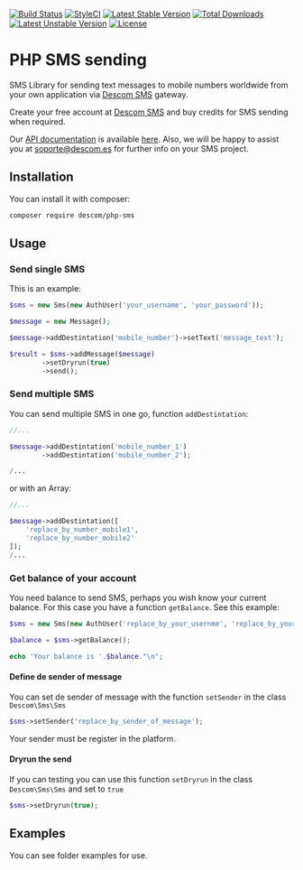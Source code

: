 [![Build Status](https://img.shields.io/travis/descom-es/php-sms/master.svg?style=flat-square)](https://travis-ci.org/descom-es/php-sms)
[![StyleCI](https://styleci.io/repos/103265304/shield)](https://styleci.io/repos/103265304)
[![Latest Stable Version](https://poser.pugx.org/descom/php-sms/version?format=flat-square)](https://packagist.org/packages/descom/php-sms)
[![Total Downloads](https://poser.pugx.org/descom/php-sms/downloads?format=flat-square)](https://packagist.org/packages/descom/php-sms)
[![Latest Unstable Version](https://poser.pugx.org/descom/php-sms/v/unstable?format=flat-square)](//packagist.org/packages/descom/php-sms)
[![License](https://poser.pugx.org/descom/php-sms/license?format=flat-square)](https://packagist.org/packages/descom/php-sms)
# PHP SMS sending

SMS Library for sending text messages to mobile numbers worldwide from your own application via [Descom SMS](https://www.descomsms.com) gateway.

Create your free account at [Descom SMS](https://www.descomsms.com) and buy credits for SMS sending when required.

Our [API documentation](https://api.descomsms.com) is available [here](https://api.descomsms.com). Also, we will be happy to assist you at soporte@descom.es for further info on your SMS project.  

## Installation

You can install it with composer:

```bash
composer require descom/php-sms
```

## Usage


### Send single SMS

This is an example:

```php
$sms = new Sms(new AuthUser('your_username', 'your_password'));

$message = new Message();

$message->addDestintation('mobile_number')->setText('message_text');

$result = $sms->addMessage($message)
        ->setDryrun(true)
        ->send();
```

### Send multiple SMS
You can send multiple SMS in one go, function `addDestintation`:


```php
//...

$message->addDestintation('mobile_number_1')
        ->addDestintation('mobile_number_2');

/...
```

or with an Array:

```php
//...

$message->addDestintation([
    'replace_by_number_mobile1',
    'replace_by_number_mobile2'
]);
/...
```

### Get balance of your account

You need balance to send SMS, perhaps you wish know your current balance. For this
case you have a function `getBalance`. See this example:

```php
$sms = new Sms(new AuthUser('replace_by_your_usernme', 'replace_by_your_password'));

$balance = $sms->getBalance();

echo 'Your balance is '.$balance."\n";
```


#### Define de sender of message

You can set de sender of message with the function `setSender` in the
class `Descom\Sms\Sms`

```php
$sms->setSender('replace_by_sender_of_message');
```
Your sender must be register in the platform.

#### Dryrun the send

If you can testing you can use this function `setDryrun` in the class `Descom\Sms\Sms` and set to `true`

```php
$sms->setDryrun(true);
```


## Examples

You can see folder examples for use.
